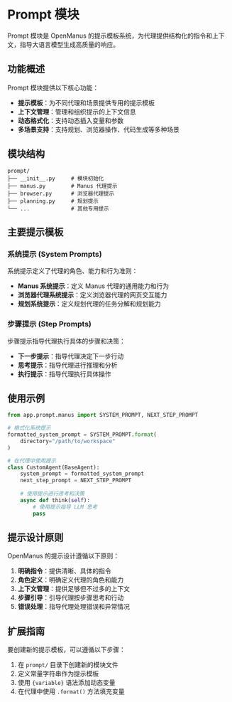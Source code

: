 # Prompt 模块

Prompt 模块是 OpenManus 的提示模板系统，为代理提供结构化的指令和上下文，指导大语言模型生成高质量的响应。

## 功能概述

Prompt 模块提供以下核心功能：

- **提示模板**：为不同代理和场景提供专用的提示模板
- **上下文管理**：管理和组织提示的上下文信息
- **动态格式化**：支持动态插入变量和参数
- **多场景支持**：支持规划、浏览器操作、代码生成等多种场景

## 模块结构

```
prompt/
├── __init__.py     # 模块初始化
├── manus.py        # Manus 代理提示
├── browser.py      # 浏览器代理提示
├── planning.py     # 规划提示
└── ...             # 其他专用提示
```

## 主要提示模板

### 系统提示 (System Prompts)

系统提示定义了代理的角色、能力和行为准则：

- **Manus 系统提示**：定义 Manus 代理的通用能力和行为
- **浏览器代理系统提示**：定义浏览器代理的网页交互能力
- **规划系统提示**：定义规划代理的任务分解和规划能力

### 步骤提示 (Step Prompts)

步骤提示指导代理执行具体的步骤和决策：

- **下一步提示**：指导代理决定下一步行动
- **思考提示**：指导代理进行推理和分析
- **执行提示**：指导代理执行具体操作

## 使用示例

```python
from app.prompt.manus import SYSTEM_PROMPT, NEXT_STEP_PROMPT

# 格式化系统提示
formatted_system_prompt = SYSTEM_PROMPT.format(
    directory="/path/to/workspace"
)

# 在代理中使用提示
class CustomAgent(BaseAgent):
    system_prompt = formatted_system_prompt
    next_step_prompt = NEXT_STEP_PROMPT
    
    # 使用提示进行思考和决策
    async def think(self):
        # 使用提示指导 LLM 思考
        pass
```

## 提示设计原则

OpenManus 的提示设计遵循以下原则：

1. **明确指令**：提供清晰、具体的指令
2. **角色定义**：明确定义代理的角色和能力
3. **上下文管理**：提供足够但不过多的上下文
4. **步骤引导**：引导代理按步骤思考和行动
5. **错误处理**：指导代理处理错误和异常情况

## 扩展指南

要创建新的提示模板，可以遵循以下步骤：

1. 在 `prompt/` 目录下创建新的模块文件
2. 定义常量字符串作为提示模板
3. 使用 `{variable}` 语法添加动态变量
4. 在代理中使用 `.format()` 方法填充变量
